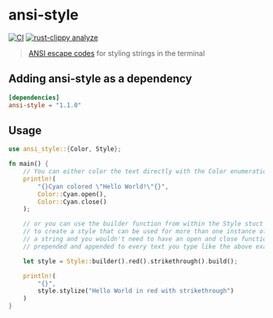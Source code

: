 # ansi-style

[![CI](https://github.com/a-isaiahharvey/ansi-style/actions/workflows/ci.yml/badge.svg)](https://github.com/a-isaiahharvey/ansi-style/actions/workflows/ci.yml)
[![rust-clippy analyze](https://github.com/a-isaiahharvey/ansi-style/actions/workflows/rust-clippy.yml/badge.svg)](https://github.com/a-isaiahharvey/ansi-style/actions/workflows/rust-clippy.yml)

> [ANSI escape codes](https://en.wikipedia.org/wiki/ANSI_escape_code#Colors_and_Styles) for styling strings in the terminal

## Adding ansi-style as a dependency

```toml
[dependencies]
ansi-style = "1.1.0"
```

## Usage

```rust
use ansi_style::{Color, Style};

fn main() {
    // You can either color the text directly with the Color enumeration
    println!(
        "{}Cyan colored \"Hello World!\"{}",
        Color::Cyan.open(),
        Color::Cyan.close()
    );

    // or you can use the builder function from within the Style stuct
    // to create a style that can be used for more than one instance of
    // a string and you wouldn't need to have an open and close function
    // prepended and appended to every text you type like the above example

    let style = Style::builder().red().strikethrough().build();

    println!(
        "{}",
        style.stylize("Hello World in red with strikethrough")
    )
}
```

